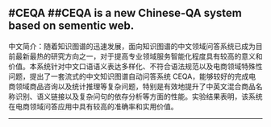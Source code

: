 #CEQA
##CEQA is a new Chinese-QA system based on sementic web.
-------------

中文简介：随着知识图谱的迅速发展，面向知识图谱的中文领域问答系统已成为目前最新最热的研究方向之一，对于提高专业领域服务智能化程度具有较高的意义和价值。本系统针对中文口语语义表达多样化、不符合语法规范以及电商领域特殊性问题，提出了一套流式的中文知识图谱自动问答系统 CEQA，能够较好的完成电商领域商品咨询以及统计推理等复杂问题，特别是有效地提升了中英文混合商品名称识别、语义链接以及复杂问句的依存分析等方面的性能。实验结果表明，该系统在电商领域问答应用中具有较高的准确率和实用价值。

-------------

